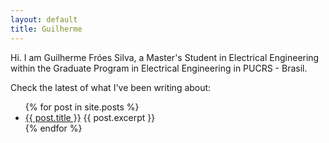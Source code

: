 ```yaml
---
layout: default
title: Guilherme
---
```


Hi. I am Guilherme Fróes Silva, a Master's Student in Electrical Engineering within the Graduate Program in Electrical Engineering in PUCRS - Brasil.

Check the latest of what I've been writing about:
<ul>
  {% for post in site.posts %}
    <li>
      <a href="{{ post.url }}">{{ post.title }}</a>
      {{ post.excerpt }}
    </li>
  {% endfor %}
</ul>

